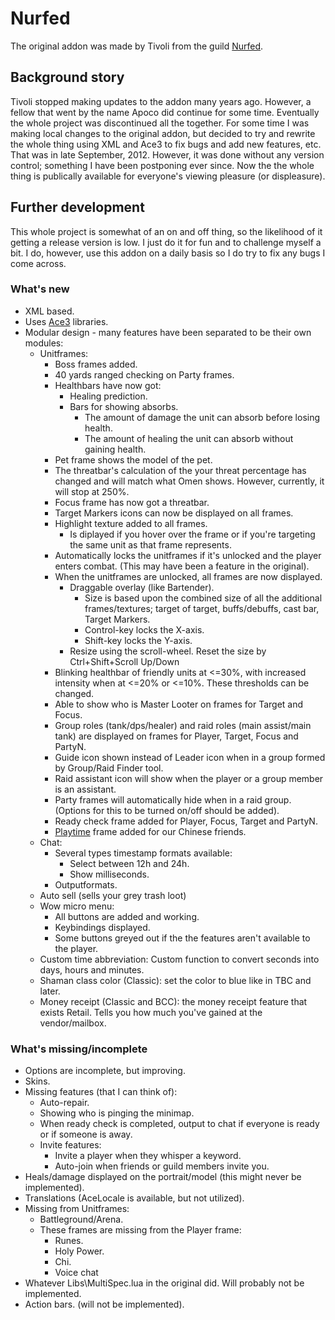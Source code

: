 # Nurfed
The original addon was made by Tivoli from the guild [Nurfed](http://www.nurfed.com).

## Background story
Tivoli stopped making updates to the addon many years ago. However, a fellow that went by the name Apoco did continue for some time. Eventually the whole project was discontinued all the together. For some time I was making local changes to the original addon, but decided to try and rewrite the whole thing using XML and Ace3 to fix bugs and add new features, etc. That was in late September, 2012. However, it was done without any version control; something I have been postponing ever since. Now the the whole thing is publically available for everyone's viewing pleasure (or displeasure).

## Further development
This whole project is somewhat of an on and off thing, so the likelihood of it getting a release version is low. I just do it for fun and to challenge myself a bit. I do, however, use this addon on a daily basis so I do try to fix any bugs I come across.

### What's new
* XML based.
* Uses [Ace3](http://www.wowace.com/addons/ace3/) libraries.
* Modular design - many features have been separated to be their own modules:
	* Unitframes:
		* Boss frames added.
		* 40 yards ranged checking on Party frames.
		* Healthbars have now got:
			* Healing prediction.
			* Bars for showing absorbs.
				* The amount of damage the unit can absorb before losing health.
				* The amount of healing the unit can absorb without gaining health.
		* Pet frame shows the model of the pet.
		* The threatbar's calculation of the your threat percentage has changed and will match what Omen shows. However, currently, it will stop at 250%.
		* Focus frame has now got a threatbar.
		* Target Markers icons can now be displayed on all frames.
		* Highlight texture added to all frames.
			* Is diplayed if you hover over the frame or if you're targeting the same unit as that frame represents.
		* Automatically locks the unitframes if it's unlocked and the player enters combat. (This may have been a feature in the original).
		* When the unitframes are unlocked, all frames are now displayed.
			* Draggable overlay (like Bartender).
				* Size is based upon the combined size of all the additional frames/textures; target of target, buffs/debuffs, cast bar, Target Markers.
				* Control-key locks the X-axis.
				* Shift-key locks the Y-axis.
			* Resize using the scroll-wheel. Reset the size by Ctrl+Shift+Scroll Up/Down
		* Blinking healthbar of friendly units at <=30%, with increased intensity when at <=20% or <=10%. These thresholds can be changed.
		* Able to show who is Master Looter on frames for Target and Focus.
		* Group roles (tank/dps/healer) and raid roles (main assist/main tank) are displayed on frames for Player, Target, Focus and PartyN.
		* Guide icon shown instead of Leader icon when in a group formed by Group/Raid Finder tool.
		* Raid assistant icon will show when the player or a group member is an assistant.
		* Party frames will automatically hide when in a raid group. (Options for this to be turned on/off should be added).
		* Ready check frame added for Player, Focus, Target and PartyN.
		* [Playtime](http://wow.gamepedia.com/API_PartialPlayTime) frame added for our Chinese friends.
	* Chat:
		* Several types timestamp formats available:
			* Select between 12h and 24h.
			* Show milliseconds.
		* Outputformats.
	* Auto sell (sells your grey trash loot)
	* Wow micro menu:
		* All buttons are added and working.
		* Keybindings displayed.
		* Some buttons greyed out if the the features aren't available to the player.
	* Custom time abbreviation: Custom function to convert seconds into days, hours and minutes.
	* Shaman class color (Classic): set the color to blue like in TBC and later.
	* Money receipt (Classic and BCC): the money receipt feature that exists Retail. Tells you how much you've gained at the vendor/mailbox.
	

### What's missing/incomplete
* Options are incomplete, but improving.
* Skins.
* Missing features (that I can think of):
	* Auto-repair.
	* Showing who is pinging the minimap.
	* When ready check is completed, output to chat if everyone is ready or if someone is away.
	* Invite features:
		* Invite a player when they whisper a keyword.
		* Auto-join when friends or guild members invite you.
* Heals/damage displayed on the portrait/model (this might never be implemented).
* Translations (AceLocale is available, but not utilized).
* Missing from Unitframes:
	* Battleground/Arena.
	* These frames are missing from the Player frame:
		* Runes.
		* Holy Power.
		* Chi.
		* Voice chat
* Whatever Libs\MultiSpec.lua in the original did. Will probably not be implemented.
* Action bars. (will not be implemented).